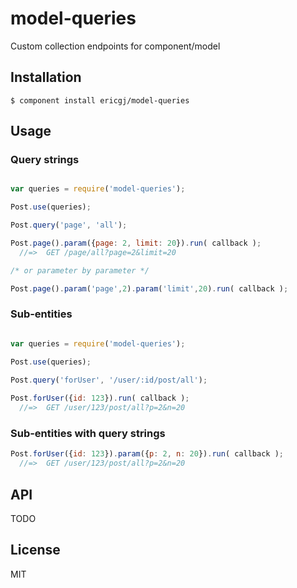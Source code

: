 
# model-queries

  Custom collection endpoints for component/model

## Installation

    $ component install ericgj/model-queries

## Usage

### Query strings

```javascript

var queries = require('model-queries');

Post.use(queries);

Post.query('page', 'all');

Post.page().param({page: 2, limit: 20}).run( callback );
  //=>  GET /page/all?page=2&limit=20

/* or parameter by parameter */

Post.page().param('page',2).param('limit',20).run( callback );

```

### Sub-entities

```javascript

var queries = require('model-queries');

Post.use(queries);

Post.query('forUser', '/user/:id/post/all');
  
Post.forUser({id: 123}).run( callback );
  //=>  GET /user/123/post/all?p=2&n=20

```

### Sub-entities with query strings

``` javascript
Post.forUser({id: 123}).param({p: 2, n: 20}).run( callback );
  //=>  GET /user/123/post/all?p=2&n=20

```

## API

TODO


## License

  MIT
